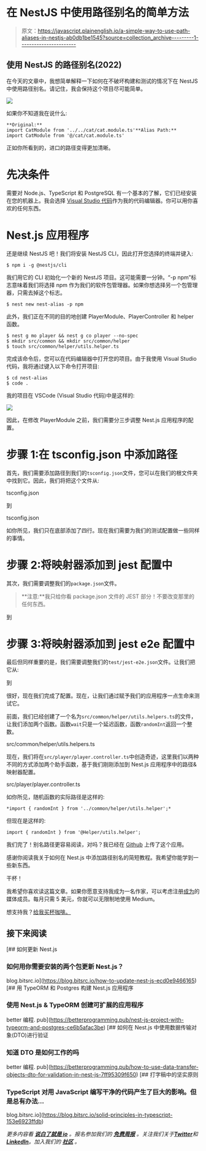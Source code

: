 # 在 NestJS 中使用路径别名的简单方法

> 原文：<https://javascript.plainenglish.io/a-simple-way-to-use-path-aliases-in-nestjs-ab0db1be1545?source=collection_archive---------1----------------------->

## 使用 NestJS 的路径别名(2022)

在今天的文章中，我想简单解释一下如何在不破坏构建和测试的情况下在 NestJS 中使用路径别名。请记住，我会保持这个项目尽可能简单。

![](img/ae6ff9c70afc1d776dc5a3048263a28d.png)

如果你不知道我在说什么:

```
**Original:**
import CatModule from '../../cat/cat.module.ts'**Alias Path:**
import CatModule from '@/cat/cat.module.ts'
```

正如你所看到的，进口的路径变得更加清晰。

# 先决条件

需要对 Node.js、TypeScript 和 PostgreSQL 有一个基本的了解，它们已经安装在您的机器上。我会选择 [Visual Studio 代码](https://code.visualstudio.com/)作为我的代码编辑器。你可以用你喜欢的任何东西。

# Nest.js 应用程序

还是继续 NestJS 吧！我们将安装 NestJS CLI，因此打开您选择的终端并键入:

```
$ npm i -g @nestjs/cli
```

我们用它的 CLI 初始化一个新的 NestJS 项目。这可能需要一分钟。“-p npm”标志意味着我们将选择 npm 作为我们的软件包管理器。如果你想选择另一个包管理器，只需去掉这个标志。

```
$ nest new nest-alias -p npm
```

此外，我们正在不同的目的地创建 PlayerModule、PlayerController 和 helper 函数。

```
$ nest g mo player && nest g co player --no-spec
$ mkdir src/common && mkdir src/common/helper
$ touch src/common/helper/utils.helper.ts
```

完成该命令后，您可以在代码编辑器中打开您的项目。由于我使用 Visual Studio 代码，我将通过键入以下命令打开项目:

```
$ cd nest-alias
$ code .
```

我的项目在 VSCode (Visual Studio 代码)中是这样的:

![](img/303792109a737927dd7acd35303556ee.png)

因此，在修改 PlayerModule 之前，我们需要分三步调整 Nest.js 应用程序的配置。

# 步骤 1:在 tsconfig.json 中添加路径

首先，我们需要添加路径到我们的`tsconfig.json`文件，您可以在我们的根文件夹中找到它。因此，我们将把这个文件从:

tsconfig.json

到

tsconfig.json

如你所见，我们只在底部添加了四行。现在我们需要为我们的测试配置做一些同样的事情。

# 步骤 2:将映射器添加到 jest 配置中

其次，我们需要调整我们的`package.json`文件。

> **注意:**我只给你看 package.json 文件的 JEST 部分！不要改变那里的任何东西。

到

# 步骤 3:将映射器添加到 jest e2e 配置中

最后但同样重要的是，我们需要调整我们的`test/jest-e2e.json`文件。让我们把它从:

到

很好，现在我们完成了配置。现在，让我们通过赋予我们的应用程序一点生命来测试它。

前面，我们已经创建了一个名为`src/common/helper/utils.helpers.ts`的文件，让我们添加两个函数。函数`wait`只是一个延迟函数，函数`randomInt`返回一个整数。

src/common/helper/utils.helpers.ts

现在，我们将在`src/player/player.controller.ts`中创造奇迹，这里我们以两种不同的方式添加两个助手函数，基于我们刚刚添加到 Nest.js 应用程序中的路径&映射器配置。

src/player/player.controller.ts

如你所见，随机函数的实际路径是这样的:

```
*import { randomInt } from '../common/helper/utils.helper';*
```

但现在是这样的:

```
import { randomInt } from '@Helper/utils.helper';
```

我们完了！别名路径更容易阅读，对吗？我已经在 [Github](https://github.com/hellokvn/medium-nest-alias-path) 上传了这个应用。

感谢你阅读我关于如何在 Nest.js 中添加路径别名的简短教程。我希望你能学到一些新东西。

干杯！

我希望你喜欢读这篇文章。如果你愿意支持我成为一名作家，可以考虑注册[成为](https://medium.com/@hellokevinvogel/membership)的媒体成员。每月只需 5 美元，你就可以无限制地使用 Medium。

想支持我？[给我买杯咖啡。](https://www.buymeacoffee.com/hellokevinvogel)

## 接下来阅读

[](https://blog.bitsrc.io/how-to-update-nest-js-ecd0e9466165) [## 如何更新 Nest.js

### 如何用你需要安装的两个包更新 Nest.js？

blog.bitsrc.io](https://blog.bitsrc.io/how-to-update-nest-js-ecd0e9466165) [](https://betterprogramming.pub/nest-js-project-with-typeorm-and-postgres-ce6b5afac3be) [## 用 TypeORM 和 Postgres 构建 Nest.js 应用程序

### 使用 Nest.js & TypeORM 创建可扩展的应用程序

better 编程. pub](https://betterprogramming.pub/nest-js-project-with-typeorm-and-postgres-ce6b5afac3be) [](https://betterprogramming.pub/how-to-use-data-transfer-objects-dto-for-validation-in-nest-js-7ff95309f650) [## 如何在 Nest.js 中使用数据传输对象(DTO)进行验证

### 知道 DTO 是如何工作的吗

better 编程. pub](https://betterprogramming.pub/how-to-use-data-transfer-objects-dto-for-validation-in-nest-js-7ff95309f650) [](https://blog.bitsrc.io/solid-principles-in-typescript-153e6923ffdb) [## 打字稿中的坚实原则

### TypeScript 对用 JavaScript 编写干净的代码产生了巨大的影响。但是总有办法…

blog.bitsrc.io](https://blog.bitsrc.io/solid-principles-in-typescript-153e6923ffdb) 

*更多内容看* [***说白了就是 io***](https://plainenglish.io/) *。报名参加我们的* [***免费周报***](http://newsletter.plainenglish.io/) *。关注我们关于*[***Twitter***](https://twitter.com/inPlainEngHQ)*和*[***LinkedIn***](https://www.linkedin.com/company/inplainenglish/)*。加入我们的* [***社区***](https://discord.gg/GtDtUAvyhW) *。*